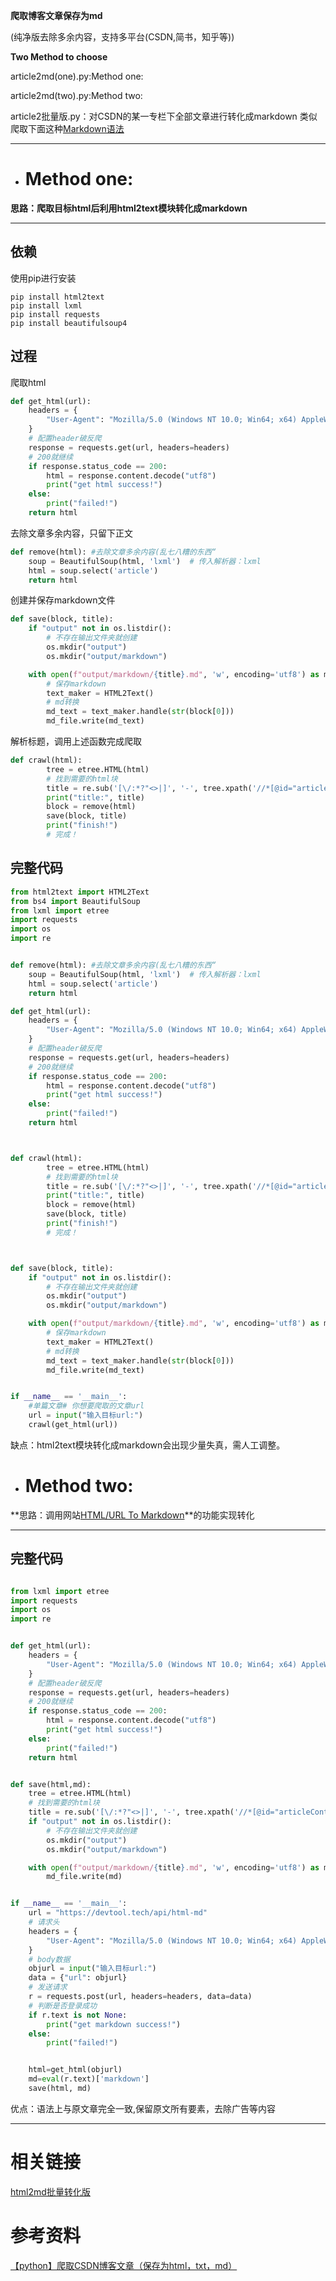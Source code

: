 **爬取博客文章保存为md**

(纯净版去除多余内容，支持多平台(CSDN,简书，知乎等))

**Two Method to choose**

article2md(one).py:Method one:

article2md(two).py:Method two:


article2批量版.py：对CSDN的某一专栏下全部文章进行转化成markdown
类似爬取下面这种[Markdown语法](https://blog.csdn.net/qq_39183034/category_12164885.html)


 _________________
+ # Method one:


**思路：爬取目标html后利用html2text模块转化成markdown**
 _________________
 
## 依赖
使用pip进行安装
```
pip install html2text
pip install lxml
pip install requests
pip install beautifulsoup4
```
## 过程
爬取html
```python
def get_html(url):
    headers = {
        "User-Agent": "Mozilla/5.0 (Windows NT 10.0; Win64; x64) AppleWebKit/537.36 (KHTML, like Gecko) Chrome/95.0.4638.54 Safari/537.36",
    }
    # 配置header破反爬
    response = requests.get(url, headers=headers)
    # 200就继续
    if response.status_code == 200:
        html = response.content.decode("utf8")
        print("get html success!")
    else:
        print("failed!")
    return html
```
去除文章多余内容，只留下正文
```python
def remove(html): #去除文章多余内容(乱七八糟的东西“
    soup = BeautifulSoup(html, 'lxml')  # 传入解析器：lxml
    html = soup.select('article')
    return html
```

创建并保存markdown文件

```python
def save(block, title):
    if "output" not in os.listdir():
        # 不存在输出文件夹就创建
        os.mkdir("output")
        os.mkdir("output/markdown")

    with open(f"output/markdown/{title}.md", 'w', encoding='utf8') as md_file:
        # 保存markdown
        text_maker = HTML2Text()
        # md转换
        md_text = text_maker.handle(str(block[0]))
        md_file.write(md_text)

```
解析标题，调用上述函数完成爬取
```python
def crawl(html):
        tree = etree.HTML(html)
        # 找到需要的html块
        title = re.sub('[\/:*?"<>|]', '-', tree.xpath('//*[@id="articleContentId"]/text()')[0])
        print("title:", title)
        block = remove(html)
        save(block, title)
        print("finish!")
        # 完成！
```

## 完整代码


```python
from html2text import HTML2Text
from bs4 import BeautifulSoup
from lxml import etree
import requests
import os
import re


def remove(html): #去除文章多余内容(乱七八糟的东西“
    soup = BeautifulSoup(html, 'lxml')  # 传入解析器：lxml
    html = soup.select('article')
    return html

def get_html(url):
    headers = {
        "User-Agent": "Mozilla/5.0 (Windows NT 10.0; Win64; x64) AppleWebKit/537.36 (KHTML, like Gecko) Chrome/95.0.4638.54 Safari/537.36",
    }
    # 配置header破反爬
    response = requests.get(url, headers=headers)
    # 200就继续
    if response.status_code == 200:
        html = response.content.decode("utf8")
        print("get html success!")
    else:
        print("failed!")
    return html



def crawl(html):
        tree = etree.HTML(html)
        # 找到需要的html块
        title = re.sub('[\/:*?"<>|]', '-', tree.xpath('//*[@id="articleContentId"]/text()')[0])
        print("title:", title)
        block = remove(html)
        save(block, title)
        print("finish!")
        # 完成！



def save(block, title):
    if "output" not in os.listdir():
        # 不存在输出文件夹就创建
        os.mkdir("output")
        os.mkdir("output/markdown")

    with open(f"output/markdown/{title}.md", 'w', encoding='utf8') as md_file:
        # 保存markdown
        text_maker = HTML2Text()
        # md转换
        md_text = text_maker.handle(str(block[0]))
        md_file.write(md_text)


if __name__ == '__main__':
    #单篇文章# 你想要爬取的文章url
    url = input("输入目标url:")
    crawl(get_html(url))

```
缺点：html2text模块转化成markdown会出现少量失真，需人工调整。

+ # Method two:

**思路：调用网站[HTML/URL To Markdown](https://devtool.tech/html-md)**的功能实现转化
 _________________
## 完整代码

```python

from lxml import etree
import requests
import os
import re


def get_html(url):
    headers = {
        "User-Agent": "Mozilla/5.0 (Windows NT 10.0; Win64; x64) AppleWebKit/537.36 (KHTML, like Gecko) Chrome/95.0.4638.54 Safari/537.36",
    }
    # 配置header破反爬
    response = requests.get(url, headers=headers)
    # 200就继续
    if response.status_code == 200:
        html = response.content.decode("utf8")
        print("get html success!")
    else:
        print("failed!")
    return html


def save(html,md):
    tree = etree.HTML(html)
    # 找到需要的html块
    title = re.sub('[\/:*?"<>|]', '-', tree.xpath('//*[@id="articleContentId"]/text()')[0])
    if "output" not in os.listdir():
        # 不存在输出文件夹就创建
        os.mkdir("output")
        os.mkdir("output/markdown")

    with open(f"output/markdown/{title}.md", 'w', encoding='utf8') as md_file:
        md_file.write(md)


if __name__ == '__main__':
    url = "https://devtool.tech/api/html-md"
    # 请求头
    headers = {
        "User-Agent": "Mozilla/5.0 (Windows NT 10.0; Win64; x64) AppleWebKit/537.36 (KHTML, like Gecko) Chrome/95.0.4638.54 Safari/537.36",
    }
    # body数据
    objurl = input("输入目标url:")
    data = {"url": objurl}
    # 发送请求
    r = requests.post(url, headers=headers, data=data)
    # 判断是否登录成功
    if r.text is not None:
        print("get markdown success!")
    else:
        print("failed!")


    html=get_html(objurl)
    md=eval(r.text)['markdown']
    save(html, md)

```
优点：语法上与原文章完全一致,保留原文所有要素，去除广告等内容
_________________

# 相关链接
[html2md批量转化版](https://github.com/oneJue/CSDN_article2md/blob/main/README.md)

# 参考资料
[【python】爬取CSDN博客文章（保存为html，txt，md）](https://blog.csdn.net/m0_53268714/article/details/121058706?spm=1001.2014.3001.5506)


